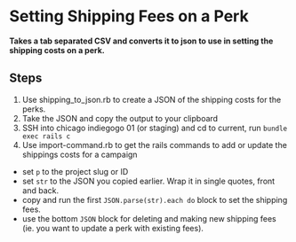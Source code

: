 # Setting Shipping Fees on a Perk
**Takes a tab separated CSV and converts it to json to use in setting the shipping costs on a perk.**


## Steps
1. Use shipping_to_json.rb to create a JSON of the shipping costs for the perks.
2. Take the JSON and copy the output to your clipboard
3. SSH into chicago indiegogo 01 (or staging) and cd to current, run `bundle exec rails c`
4. Use import-command.rb to get the rails commands to add or update the shippings costs for a campaign
  - set `p` to the project slug or ID
  - set `str` to the JSON you copied earlier.  Wrap it in single quotes, front and back. 
  - copy and run the first `JSON.parse(str).each do` block to set the shipping fees.
  - use the bottom `JSON` block for deleting and making new shipping fees (ie. you want to update a perk with existing fees). 
